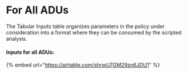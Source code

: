 # For All ADUs

The Tabular Inputs table organizes parameters in the policy under consideration into a format where they can be consumed by the scripted analysis.

#### Inputs for all ADUs:

{% embed url="https://airtable.com/shrwU7GM29zo6JDU1" %}

